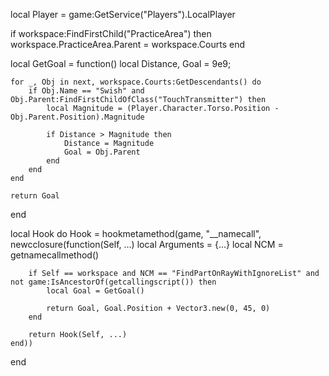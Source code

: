 local Player = game:GetService("Players").LocalPlayer

if workspace:FindFirstChild("PracticeArea") then
    workspace.PracticeArea.Parent = workspace.Courts
end

local GetGoal = function()
    local Distance, Goal = 9e9;
    
    for _, Obj in next, workspace.Courts:GetDescendants() do
        if Obj.Name == "Swish" and Obj.Parent:FindFirstChildOfClass("TouchTransmitter") then
            local Magnitude = (Player.Character.Torso.Position - Obj.Parent.Position).Magnitude
        
            if Distance > Magnitude then
                Distance = Magnitude
                Goal = Obj.Parent
            end
        end
    end
    
    return Goal
end

local Hook do
    Hook = hookmetamethod(game, "__namecall", newcclosure(function(Self, ...)
        local Arguments = {...}
        local NCM = getnamecallmethod()
        
        if Self == workspace and NCM == "FindPartOnRayWithIgnoreList" and not game:IsAncestorOf(getcallingscript()) then
            local Goal = GetGoal()
        
            return Goal, Goal.Position + Vector3.new(0, 45, 0)
        end
    
        return Hook(Self, ...)
    end))
end
